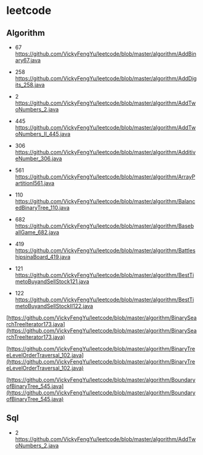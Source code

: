 # leetcode

## Algorithm

+ 67   <https://github.com/VickyFengYu/leetcode/blob/master/algorithm/AddBinary67.java>

+ 258  <https://github.com/VickyFengYu/leetcode/blob/master/algorithm/AddDigits_258.java>

+ 2    https://github.com/VickyFengYu/leetcode/blob/master/algorithm/AddTwoNumbers_2.java

+ 445
https://github.com/VickyFengYu/leetcode/blob/master/algorithm/AddTwoNumbers_II_445.java

+ 306
https://github.com/VickyFengYu/leetcode/blob/master/algorithm/AdditiveNumber_306.java

+ 561
https://github.com/VickyFengYu/leetcode/blob/master/algorithm/ArrayPartitionI561.java

+ 110
https://github.com/VickyFengYu/leetcode/blob/master/algorithm/BalancedBinaryTree_110.java

+ 682
https://github.com/VickyFengYu/leetcode/blob/master/algorithm/BaseballGame_682.java

+ 419
https://github.com/VickyFengYu/leetcode/blob/master/algorithm/BattleshipsinaBoard_419.java

+ 121
https://github.com/VickyFengYu/leetcode/blob/master/algorithm/BestTimetoBuyandSellStock121.java

+ 122
https://github.com/VickyFengYu/leetcode/blob/master/algorithm/BestTimetoBuyandSellStockII122.java

[https://github.com/VickyFengYu/leetcode/blob/master/algorithm/BinarySearchTreeIterator173.java](https://github.com/VickyFengYu/leetcode/blob/master/algorithm/BinarySearchTreeIterator173.java)

[https://github.com/VickyFengYu/leetcode/blob/master/algorithm/BinaryTreeLevelOrderTraversal_102.java](https://github.com/VickyFengYu/leetcode/blob/master/algorithm/BinaryTreeLevelOrderTraversal_102.java)

[https://github.com/VickyFengYu/leetcode/blob/master/algorithm/BoundaryofBinaryTree_545.java](https://github.com/VickyFengYu/leetcode/blob/master/algorithm/BoundaryofBinaryTree_545.java)

## Sql

+ 2
<https://github.com/VickyFengYu/leetcode/blob/master/algorithm/AddTwoNumbers_2.java>
